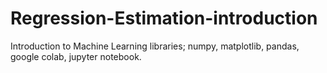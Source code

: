 # Regression-Estimation-introduction
Introduction to Machine Learning libraries; numpy, matplotlib, pandas, google colab, jupyter notebook.
